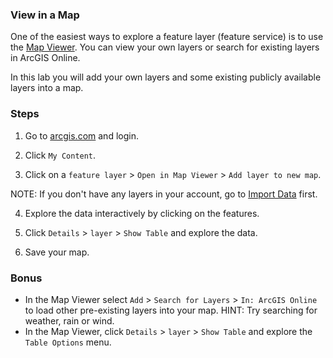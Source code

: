 ### View in a Map

One of the easiest ways to explore a feature layer (feature service) is to use the [Map Viewer](http://doc.arcgis.com/en/arcgis-online/use-maps/view-maps.htm). You can view your own layers or search for existing layers in ArcGIS Online.

In this lab you will add your own layers and some existing publicly available layers into a map.

### Steps

1. Go to [arcgis.com](http://www.arcgis.com) and login.  

2. Click `My Content`.

3. Click on a `feature layer` > `Open in Map Viewer` > `Add layer to new map`.

 NOTE: If you don't have any layers in your account, go to [Import Data](../import_data/lab.md) first.

4. Explore the data interactively by clicking on the features.

5. Click `Details` > `layer` > `Show Table` and explore the data.

6. Save your map. 

### Bonus
* In the Map Viewer select `Add` > `Search for Layers` > `In: ArcGIS Online` to load other pre-existing layers into your map. HINT: Try searching for weather, rain or wind.
* In the Map Viewer, click `Details` > `layer` > `Show Table` and explore the `Table Options` menu.
